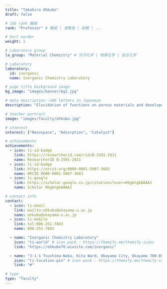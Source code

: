 ```yaml
---
title: "Takahiro Ohkubo"
draft: false

# Job rank 職階
rank: "Professor" # 教授 | 准教授 | 助教 | ...

# Sort oorder
weight: 1

# Laboratory group
la_group: "Material Chemistry" # 分子化学 | 物質化学 | 反応化学

# Laboratory
laboratory:
  id: inorganic
  name: Inorganic Chemistry Laboratory

# page title background image
bg_image: "images/banner/bg1.jpg"

# meta description ~100 letters in Japanese
description: "Elucidation of functions on porous materials and development of new porous materials"

# teacher portrait
image: "images/faculty/ohkubo.jpg"

# interest
interest: ["Nanospace", "Adsorption", "Catalyst"]

# achievements
achievements:
  - icon: ti-id-badge
    link: https://researcherid.com/rid/B-2591-2011
    name: ResearcherID B-2591-2011
  - icon: ti-id-badge
    link: https://orcid.org/0000-0001-5907-3683
    name: ORCID 0000-0001-5907-3683
  - icon: ti-google
    link: https://scholar.google.co.jp/citations?user=HkgUngkAAAAJ
    name: Scholar HkgUngkAAAAJ

# contact info
contact:
  - icon: ti-email
    link: mailto:ohkubo@okayama-u.ac.jp
    name: ohkubo@okayama-u.ac.jp
  - icon: ti-mobile
    link: tel:086-251-7843
    name: 086-251-7843

  - name: "Inorganic Chemistry Laboratory"
    icon: "ti-world" # icon pack : https://themify.me/themify-icons
    link: "https://ohkubo70.wixsite.com/inorganic"

  - name: "3-1-1 Tsushima-Naka, Kita Ward, Okayama City, Okayama 700-8530"
    icon: "ti-location-pin" # icon pack : https://themify.me/themify-icons
    link: "#"

# type
type: "faculty"
---
```


